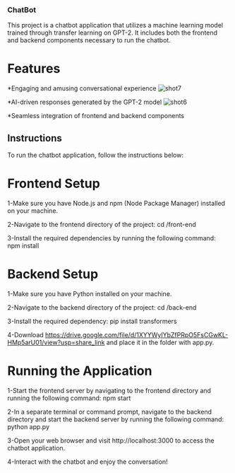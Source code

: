 ﻿### ChatBot
This project is a chatbot application that utilizes a machine learning model trained through transfer learning on GPT-2. It includes both the frontend and backend components necessary to run the chatbot.


# Features

*Engaging and amusing conversational experience
![shot7](https://github.com/BounebRayan/Chatbot-PPP-RT3/assets/125456312/8aaae84b-2df2-455f-8c0f-d10fda3d3685)


*AI-driven responses generated by the GPT-2 model
![shot6](https://github.com/BounebRayan/Chatbot-PPP-RT3/assets/125456312/68379919-2d85-4019-8b3a-531cd6ada584)

*Seamless integration of frontend and backend components

## Instructions
To run the chatbot application, follow the instructions below:

# Frontend Setup
1-Make sure you have Node.js and npm (Node Package Manager) installed on your machine.

2-Navigate to the frontend directory of the project: cd /front-end

3-Install the required dependencies by running the following command: npm install

# Backend Setup
1-Make sure you have Python installed on your machine.

2-Navigate to the backend directory of the project: cd /back-end

3-Install the required dependency: pip install transformers

4-Download https://drive.google.com/file/d/1XYYWyIYbZfPRpO5FsCGwKL-HMp5arU01/view?usp=share_link and place it in the folder with app.py.

# Running the Application
1-Start the frontend server by navigating to the frontend directory and running the following command: npm start

2-In a separate terminal or command prompt, navigate to the backend directory and start the backend server by running the following command: python app.py

3-Open your web browser and visit http://localhost:3000 to access the chatbot application.

4-Interact with the chatbot and enjoy the conversation!
